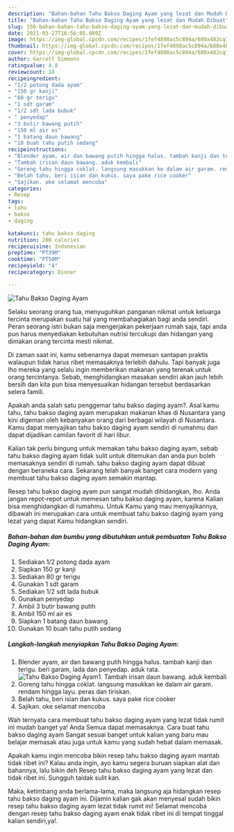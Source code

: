 ```yaml
---
description: "Bahan-bahan Tahu Bakso Daging Ayam yang lezat dan Mudah Dibuat"
title: "Bahan-bahan Tahu Bakso Daging Ayam yang lezat dan Mudah Dibuat"
slug: 156-bahan-bahan-tahu-bakso-daging-ayam-yang-lezat-dan-mudah-dibuat
date: 2021-03-27T16:56:05.089Z
image: https://img-global.cpcdn.com/recipes/1fef4898ac5c894a/680x482cq70/tahu-bakso-daging-ayam-foto-resep-utama.jpg
thumbnail: https://img-global.cpcdn.com/recipes/1fef4898ac5c894a/680x482cq70/tahu-bakso-daging-ayam-foto-resep-utama.jpg
cover: https://img-global.cpcdn.com/recipes/1fef4898ac5c894a/680x482cq70/tahu-bakso-daging-ayam-foto-resep-utama.jpg
author: Garrett Simmons
ratingvalue: 4.8
reviewcount: 10
recipeingredient:
- "1/2 potong dada ayam"
- "150 gr kanji"
- "80 gr terigu"
- "1 sdt garam"
- "1/2 sdt lada bubuk"
- " penyedap"
- "3 butir bawang putih"
- "150 ml air es"
- "1 batang daun bawang"
- "10 buah tahu putih sedang"
recipeinstructions:
- "Blender ayam, air dan bawang putih hingga halus. tambah kanji dan terigu. beri garam, lada dan penyedap. aduk rata."
- "Tambah irisan daun bawang. aduk kembali"
- "Goreng tahu hingga coklat. langsung masukkan ke dalam air garam. rendam hingga layu. peras dan tiriskan."
- "Belah tahu, beri isian dan kukus. saya pake rice cooker"
- "Sajikan. oke selamat mencoba"
categories:
- Resep
tags:
- tahu
- bakso
- daging

katakunci: tahu bakso daging 
nutrition: 208 calories
recipecuisine: Indonesian
preptime: "PT39M"
cooktime: "PT50M"
recipeyield: "4"
recipecategory: Dinner

---
```



![Tahu Bakso Daging Ayam](https://img-global.cpcdn.com/recipes/1fef4898ac5c894a/680x482cq70/tahu-bakso-daging-ayam-foto-resep-utama.jpg)

Selaku seorang orang tua, menyuguhkan panganan nikmat untuk keluarga tercinta merupakan suatu hal yang membahagiakan bagi anda sendiri. Peran seorang istri bukan saja mengerjakan pekerjaan rumah saja, tapi anda pun harus menyediakan kebutuhan nutrisi tercukupi dan hidangan yang dimakan orang tercinta mesti nikmat.

Di zaman  saat ini, kamu sebenarnya dapat memesan santapan praktis walaupun tidak harus ribet memasaknya terlebih dahulu. Tapi banyak juga lho mereka yang selalu ingin memberikan makanan yang terenak untuk orang tercintanya. Sebab, menghidangkan masakan sendiri akan jauh lebih bersih dan kita pun bisa menyesuaikan hidangan tersebut berdasarkan selera famili. 



Apakah anda salah satu penggemar tahu bakso daging ayam?. Asal kamu tahu, tahu bakso daging ayam merupakan makanan khas di Nusantara yang kini digemari oleh kebanyakan orang dari berbagai wilayah di Nusantara. Kamu dapat menyajikan tahu bakso daging ayam sendiri di rumahmu dan dapat dijadikan camilan favorit di hari libur.

Kalian tak perlu bingung untuk memakan tahu bakso daging ayam, sebab tahu bakso daging ayam tidak sulit untuk ditemukan dan anda pun boleh memasaknya sendiri di rumah. tahu bakso daging ayam dapat dibuat dengan beraneka cara. Sekarang telah banyak banget cara modern yang membuat tahu bakso daging ayam semakin mantap.

Resep tahu bakso daging ayam pun sangat mudah dihidangkan, lho. Anda jangan repot-repot untuk memesan tahu bakso daging ayam, karena Kalian bisa menghidangkan di rumahmu. Untuk Kamu yang mau menyajikannya, dibawah ini merupakan cara untuk membuat tahu bakso daging ayam yang lezat yang dapat Kamu hidangkan sendiri.

<!--inarticleads1-->

##### Bahan-bahan dan bumbu yang dibutuhkan untuk pembuatan Tahu Bakso Daging Ayam:

1. Sediakan 1/2 potong dada ayam
1. Siapkan 150 gr kanji
1. Sediakan 80 gr terigu
1. Gunakan 1 sdt garam
1. Sediakan 1/2 sdt lada bubuk
1. Gunakan  penyedap
1. Ambil 3 butir bawang putih
1. Ambil 150 ml air es
1. Siapkan 1 batang daun bawang
1. Gunakan 10 buah tahu putih sedang




<!--inarticleads2-->

##### Langkah-langkah menyiapkan Tahu Bakso Daging Ayam:

1. Blender ayam, air dan bawang putih hingga halus. tambah kanji dan terigu. beri garam, lada dan penyedap. aduk rata.
<img src="https://img-global.cpcdn.com/steps/6a99ee0a881b4e72/160x128cq70/tahu-bakso-daging-ayam-langkah-memasak-1-foto.jpg" alt="Tahu Bakso Daging Ayam">1. Tambah irisan daun bawang. aduk kembali
1. Goreng tahu hingga coklat. langsung masukkan ke dalam air garam. rendam hingga layu. peras dan tiriskan.
1. Belah tahu, beri isian dan kukus. saya pake rice cooker
1. Sajikan. oke selamat mencoba




Wah ternyata cara membuat tahu bakso daging ayam yang lezat tidak rumit ini mudah banget ya! Anda Semua dapat memasaknya. Cara buat tahu bakso daging ayam Sangat sesuai banget untuk kalian yang baru mau belajar memasak atau juga untuk kamu yang sudah hebat dalam memasak.

Apakah kamu ingin mencoba bikin resep tahu bakso daging ayam mantab tidak ribet ini? Kalau anda ingin, ayo kamu segera buruan siapkan alat dan bahannya, lalu bikin deh Resep tahu bakso daging ayam yang lezat dan tidak ribet ini. Sungguh taidak sulit kan. 

Maka, ketimbang anda berlama-lama, maka langsung aja hidangkan resep tahu bakso daging ayam ini. Dijamin kalian gak akan menyesal sudah bikin resep tahu bakso daging ayam lezat tidak rumit ini! Selamat mencoba dengan resep tahu bakso daging ayam enak tidak ribet ini di tempat tinggal kalian sendiri,ya!.

